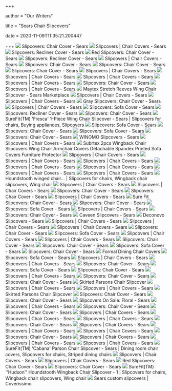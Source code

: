 +++
        
author = "Our Writers"
        
title = "Sears Chair Slipcovers"
        
date = 2020-11-09T11:35:21.200447
        
+++
[ ![](https://c.shld.net/rpx/i/s/i/mp/10554261/prod_13278230821?hei=245&wid=245&op_sharpen=1&qlt=85)](https://c.shld.net/rpx/i/s/i/mp/10554261/prod_13278230821?hei=245&wid=245&op_sharpen=1&qlt=85) Slipcovers: Chair Cover - Sears
[ ![](https://c.shld.net/rpx/i/s/pi/mp/10554261/prod_13271825221?src=https%3A%2F%2Fimages-na.ssl-images-amazon.com%2Fimages%2FI%2F81xB7I0vD1L._AC_SL1500_.jpg&d=85a5e0e89d34564e0269e8f8fa163afe85cc848f&hei=245&wid=245&op_sharpen=1&qlt=85)](https://c.shld.net/rpx/i/s/pi/mp/10554261/prod_13271825221?src=https%3A%2F%2Fimages-na.ssl-images-amazon.com%2Fimages%2FI%2F81xB7I0vD1L._AC_SL1500_.jpg&d=85a5e0e89d34564e0269e8f8fa163afe85cc848f&hei=245&wid=245&op_sharpen=1&qlt=85) Slipcovers | Chair Covers - Sears
[ ![](https://c.shld.net/rpx/i/s/pi/mp/10172636/prod_7345642316?src=https%3A%2F%2Fimages-na.ssl-images-amazon.com%2Fimages%2FI%2F91oXSRosT5L._SL1500_.jpg&d=c5a02b733e7ce8cde8770a24ae9ae675d65f9968&hei=245&wid=245&op_sharpen=1&qlt=85)](https://c.shld.net/rpx/i/s/pi/mp/10172636/prod_7345642316?src=https%3A%2F%2Fimages-na.ssl-images-amazon.com%2Fimages%2FI%2F91oXSRosT5L._SL1500_.jpg&d=c5a02b733e7ce8cde8770a24ae9ae675d65f9968&hei=245&wid=245&op_sharpen=1&qlt=85) Slipcovers: Recliner Cover - Sears
[ ![](https://c.shld.net/rpx/i/s/pi/mp/10554261/prod_13278919121?src=https%3A%2F%2Fimages-na.ssl-images-amazon.com%2Fimages%2FI%2F91KCBMZ2p1L._AC_SL1500_.jpg&d=3c91dd6771472bf76cbe16db2e786ba3dc0b0963&hei=245&wid=245&op_sharpen=1&qlt=85)](https://c.shld.net/rpx/i/s/pi/mp/10554261/prod_13278919121?src=https%3A%2F%2Fimages-na.ssl-images-amazon.com%2Fimages%2FI%2F91KCBMZ2p1L._AC_SL1500_.jpg&d=3c91dd6771472bf76cbe16db2e786ba3dc0b0963&hei=245&wid=245&op_sharpen=1&qlt=85) Red Slipcovers: Chair Cover - Sears
[ ![](https://c.shld.net/rpx/i/s/pi/mp/10172636/prod_7447791416?src=https%3A%2F%2Fimages-na.ssl-images-amazon.com%2Fimages%2FI%2FA1lvJwvXH1L._AC_SL1500_.jpg&d=061fe897b64e81bbc80cf1896fac7ee4fac68341&hei=245&wid=245&op_sharpen=1&qlt=85)](https://c.shld.net/rpx/i/s/pi/mp/10172636/prod_7447791416?src=https%3A%2F%2Fimages-na.ssl-images-amazon.com%2Fimages%2FI%2FA1lvJwvXH1L._AC_SL1500_.jpg&d=061fe897b64e81bbc80cf1896fac7ee4fac68341&hei=245&wid=245&op_sharpen=1&qlt=85) Slipcovers: Recliner Cover - Sears
[ ![](https://c.shld.net/rpx/i/s/pi/mp/10172636/prod_7269701716?src=https%3A%2F%2Fimages-na.ssl-images-amazon.com%2Fimages%2FI%2F91v%252B2XgporL._AC_SL1500_.jpg&d=8ff6f34ed6806213ca87a4ac25b936d057d29b89&hei=245&wid=245&op_sharpen=1&qlt=85)](https://c.shld.net/rpx/i/s/pi/mp/10172636/prod_7269701716?src=https%3A%2F%2Fimages-na.ssl-images-amazon.com%2Fimages%2FI%2F91v%252B2XgporL._AC_SL1500_.jpg&d=8ff6f34ed6806213ca87a4ac25b936d057d29b89&hei=245&wid=245&op_sharpen=1&qlt=85) Slipcovers | Chair Covers - Sears
[ ![](https://c.shld.net/rpx/i/s/pi/mp/10554261/prod_13275024621?src=https%3A%2F%2Fimages-na.ssl-images-amazon.com%2Fimages%2FI%2F81i77JWDLjL._AC_SL1500_.jpg&d=150b40a41cff0f6d4b3912daf947356f6e7e4f9f&hei=245&wid=245&op_sharpen=1&qlt=85)](https://c.shld.net/rpx/i/s/pi/mp/10554261/prod_13275024621?src=https%3A%2F%2Fimages-na.ssl-images-amazon.com%2Fimages%2FI%2F81i77JWDLjL._AC_SL1500_.jpg&d=150b40a41cff0f6d4b3912daf947356f6e7e4f9f&hei=245&wid=245&op_sharpen=1&qlt=85) Slipcovers: Chair Cover - Sears
[ ![](https://c.shld.net/rpx/i/s/i/spin/image/spin_prod_637490801?hei=245&wid=245&op_sharpen=1&qlt=85)](https://c.shld.net/rpx/i/s/i/spin/image/spin_prod_637490801?hei=245&wid=245&op_sharpen=1&qlt=85) Slipcovers: Chair Cover - Sears
[ ![](https://c.shld.net/rpx/i/s/i/spin/image/spin_prod_621570801?hei=245&wid=245&op_sharpen=1&qlt=85)](https://c.shld.net/rpx/i/s/i/spin/image/spin_prod_621570801?hei=245&wid=245&op_sharpen=1&qlt=85) Slipcovers: Chair Cover - Sears
[ ![](https://c.shld.net/rpx/i/s/pi/mp/10554261/prod_13278936721?src=https%3A%2F%2Fimages-na.ssl-images-amazon.com%2Fimages%2FI%2F81rhRAMU5qL._AC_SL1500_.jpg&d=b7bf0480d53acbfe8a7e47e5eb979588534e88de&hei=245&wid=245&op_sharpen=1&qlt=85)](https://c.shld.net/rpx/i/s/pi/mp/10554261/prod_13278936721?src=https%3A%2F%2Fimages-na.ssl-images-amazon.com%2Fimages%2FI%2F81rhRAMU5qL._AC_SL1500_.jpg&d=b7bf0480d53acbfe8a7e47e5eb979588534e88de&hei=245&wid=245&op_sharpen=1&qlt=85) Slipcovers | Chair Covers - Sears
[ ![](https://c.shld.net/rpx/i/s/pi/mp/10172636/prod_7269702816?src=https%3A%2F%2Fimages-na.ssl-images-amazon.com%2Fimages%2FI%2F91BgtWJt9jL._AC_SL1500_.jpg&d=60f3f3fca2b308e425900fb9ef278a31c6767444&hei=245&wid=245&op_sharpen=1&qlt=85)](https://c.shld.net/rpx/i/s/pi/mp/10172636/prod_7269702816?src=https%3A%2F%2Fimages-na.ssl-images-amazon.com%2Fimages%2FI%2F91BgtWJt9jL._AC_SL1500_.jpg&d=60f3f3fca2b308e425900fb9ef278a31c6767444&hei=245&wid=245&op_sharpen=1&qlt=85) Slipcovers | Chair Covers - Sears
[ ![](https://c.shld.net/rpx/i/s/pi/mp/10554261/prod_13271853821?src=https%3A%2F%2Fimages-na.ssl-images-amazon.com%2Fimages%2FI%2F81Z2qxLcP3L._AC_SL1500_.jpg&d=016f8f12dfd6b7b30f5c20d9ac5cc9848293d60d&hei=245&wid=245&op_sharpen=1&qlt=85)](https://c.shld.net/rpx/i/s/pi/mp/10554261/prod_13271853821?src=https%3A%2F%2Fimages-na.ssl-images-amazon.com%2Fimages%2FI%2F81Z2qxLcP3L._AC_SL1500_.jpg&d=016f8f12dfd6b7b30f5c20d9ac5cc9848293d60d&hei=245&wid=245&op_sharpen=1&qlt=85) Slipcovers | Chair Covers - Sears
[ ![](https://c.shld.net/rpx/i/s/pi/mp/10458216/prod_19732041939?src=https%3A%2F%2Fi.ebayimg.com%2Fimages%2Fg%2FuOsAAOSw6qtfQyqr%2Fs-l1600.jpg&d=b3eecd093fe0646398afd0123761d78531637c95&hei=245&wid=245&op_sharpen=1&qlt=85)](https://c.shld.net/rpx/i/s/pi/mp/10458216/prod_19732041939?src=https%3A%2F%2Fi.ebayimg.com%2Fimages%2Fg%2FuOsAAOSw6qtfQyqr%2Fs-l1600.jpg&d=b3eecd093fe0646398afd0123761d78531637c95&hei=245&wid=245&op_sharpen=1&qlt=85) Slipcovers | Chair Covers - Sears
[ ![](https://c.shld.net/rpx/i/s/i/spin/image/spin_prod_531242901?hei=245&wid=245&op_sharpen=1&qlt=85)](https://c.shld.net/rpx/i/s/i/spin/image/spin_prod_531242901?hei=245&wid=245&op_sharpen=1&qlt=85) Slipcovers: Chair Cover - Sears
[ ![](https://c.shld.net/rpx/i/s/pi/mp/28723/prod_6309757823?src=http%3A%2F%2Fimages-2.edealszone.com%2Fer1000%2F5%2Fe%2F5eb00g7lezuwer1000.jpg&d=43398836df6b9809bb4ae113fab98c9d38659a25&hei=245&wid=245&op_sharpen=1&qlt=85)](https://c.shld.net/rpx/i/s/pi/mp/28723/prod_6309757823?src=http%3A%2F%2Fimages-2.edealszone.com%2Fer1000%2F5%2Fe%2F5eb00g7lezuwer1000.jpg&d=43398836df6b9809bb4ae113fab98c9d38659a25&hei=245&wid=245&op_sharpen=1&qlt=85) Slipcovers | Chair Covers - Sears
[ ![](https://c.shld.net/rpx/i/s/i/spin/10164060/prod_20524633912?hei=333&wid=333&op_sharpen=1)](https://c.shld.net/rpx/i/s/i/spin/10164060/prod_20524633912?hei=333&wid=333&op_sharpen=1) Maytex Stretch Reeves Wing Chair Slipcover - Sears Marketplace
[ ![](https://c.shld.net/rpx/i/s/pi/mp/10225236/prod_13852619437?src=https%3A%2F%2Fi.ebayimg.com%2Fimages%2Fg%2FlCwAAOSwEutexRIg%2Fs-l1600.jpg&d=fbee1c3858dcafb466ee827c62c7cb9382b3ec32&hei=245&wid=245&op_sharpen=1&qlt=85)](https://c.shld.net/rpx/i/s/pi/mp/10225236/prod_13852619437?src=https%3A%2F%2Fi.ebayimg.com%2Fimages%2Fg%2FlCwAAOSwEutexRIg%2Fs-l1600.jpg&d=fbee1c3858dcafb466ee827c62c7cb9382b3ec32&hei=245&wid=245&op_sharpen=1&qlt=85) Slipcovers | Chair Covers - Sears
[ ![](https://c.shld.net/rpx/i/s/pi/mp/10276830/prod_25287455340?src=https%3A%2F%2Fi.ebayimg.com%2Fimages%2Fg%2FaIYAAOSwiw1fH1OY%2Fs-l1600.jpg&d=ea5a1e16ac2c4f16538584f82fb73c2676ee5b39&hei=245&wid=245&op_sharpen=1&qlt=85)](https://c.shld.net/rpx/i/s/pi/mp/10276830/prod_25287455340?src=https%3A%2F%2Fi.ebayimg.com%2Fimages%2Fg%2FaIYAAOSwiw1fH1OY%2Fs-l1600.jpg&d=ea5a1e16ac2c4f16538584f82fb73c2676ee5b39&hei=245&wid=245&op_sharpen=1&qlt=85) Slipcovers | Chair Covers - Sears
[ ![](https://c.shld.net/rpx/i/s/pi/mp/10172636/prod_7394140216?src=https%3A%2F%2Fsecure.img1-fg.wfcdn.com%2Fim%2F73850180%2Fresize-h800-w800%255Ecompr-r85%2F1115%2F111528393%2FRuffle%2BSkirt%2BCountry%2BStyle%2BBox%2BCushion%2BArmchair%2BSlipcover.jpg&d=28af74913c149b7ef98924283e98267f00aad554&hei=245&wid=245&op_sharpen=1&qlt=85)](https://c.shld.net/rpx/i/s/pi/mp/10172636/prod_7394140216?src=https%3A%2F%2Fsecure.img1-fg.wfcdn.com%2Fim%2F73850180%2Fresize-h800-w800%255Ecompr-r85%2F1115%2F111528393%2FRuffle%2BSkirt%2BCountry%2BStyle%2BBox%2BCushion%2BArmchair%2BSlipcover.jpg&d=28af74913c149b7ef98924283e98267f00aad554&hei=245&wid=245&op_sharpen=1&qlt=85) Gray Slipcovers: Chair Cover - Sears
[ ![](https://c.shld.net/rpx/i/s/pi/mp/10378183/prod_19731403139?src=https%3A%2F%2Fi.ebayimg.com%2Fimages%2Fg%2Fad8AAOSwfERfQlD5%2Fs-l1600.jpg&d=0037b926f64c2d6551cf3fd8a7a55be3fc6ba8e4&hei=245&wid=245&op_sharpen=1&qlt=85)](https://c.shld.net/rpx/i/s/pi/mp/10378183/prod_19731403139?src=https%3A%2F%2Fi.ebayimg.com%2Fimages%2Fg%2Fad8AAOSwfERfQlD5%2Fs-l1600.jpg&d=0037b926f64c2d6551cf3fd8a7a55be3fc6ba8e4&hei=245&wid=245&op_sharpen=1&qlt=85) Slipcovers | Chair Covers - Sears
[ ![](https://c.shld.net/rpx/i/s/pi/mp/5667/prod_12060235013?src=https%3A%2F%2Fd3d71ba2asa5oz.cloudfront.net%2F22001048%2Fimages%2Fdsun_su-117620sc-479541.jpg&d=5b5b132655274831b224d4cb9a7d4a3b2da675a2&hei=245&wid=245&op_sharpen=1&qlt=85)](https://c.shld.net/rpx/i/s/pi/mp/5667/prod_12060235013?src=https%3A%2F%2Fd3d71ba2asa5oz.cloudfront.net%2F22001048%2Fimages%2Fdsun_su-117620sc-479541.jpg&d=5b5b132655274831b224d4cb9a7d4a3b2da675a2&hei=245&wid=245&op_sharpen=1&qlt=85) Slipcovers: Sofa Cover - Sears
[ ![](https://c.shld.net/rpx/i/s/i/spin/10108442/prod_1459531212?hei=245&wid=245&op_sharpen=1&qlt=85)](https://c.shld.net/rpx/i/s/i/spin/10108442/prod_1459531212?hei=245&wid=245&op_sharpen=1&qlt=85) Slipcovers: Recliner Cover - Sears
[ ![](https://c.shld.net/rpx/i/s/pi/mp/10172636/prod_7223785516?src=https%3A%2F%2Fimages-na.ssl-images-amazon.com%2Fimages%2FI%2F81mBWqwsa7L._AC_SL1500_.jpg&d=1d202af3517e84f7577446574b1e8d5f7c4698c1&hei=245&wid=245&op_sharpen=1&qlt=85)](https://c.shld.net/rpx/i/s/pi/mp/10172636/prod_7223785516?src=https%3A%2F%2Fimages-na.ssl-images-amazon.com%2Fimages%2FI%2F81mBWqwsa7L._AC_SL1500_.jpg&d=1d202af3517e84f7577446574b1e8d5f7c4698c1&hei=245&wid=245&op_sharpen=1&qlt=85) Slipcovers: Chair Cover - Sears
[ ![](https://i.pinimg.com/originals/38/63/da/3863da446436c5810d58436a551db461.jpg)](https://i.pinimg.com/originals/38/63/da/3863da446436c5810d58436a551db461.jpg) SureFit(TM) 'Fresca' 1-Piece Wing Chair Slipcover - Sears | Slipcovers for  chairs, Buying appliances, Slipcovers
[ ![](https://c.shld.net/rpx/i/s/pi/mp/5667/prod_12060232213?src=https%3A%2F%2Fd3d71ba2asa5oz.cloudfront.net%2F22001048%2Fimages%2Fdsun_su-114993sc-854825.jpg&d=ed229158a35a11ae8ae6725b1858c7926b462486&hei=245&wid=245&op_sharpen=1&qlt=85)](https://c.shld.net/rpx/i/s/pi/mp/5667/prod_12060232213?src=https%3A%2F%2Fd3d71ba2asa5oz.cloudfront.net%2F22001048%2Fimages%2Fdsun_su-114993sc-854825.jpg&d=ed229158a35a11ae8ae6725b1858c7926b462486&hei=245&wid=245&op_sharpen=1&qlt=85) Slipcovers: Sofa Cover - Sears
[ ![](https://c.shld.net/rpx/i/s/pi/mp/10172636/prod_7345659016?src=https%3A%2F%2Fimages-na.ssl-images-amazon.com%2Fimages%2FI%2F81nNh6ukB2L._SL1500_.jpg&d=682c705726c835d4e10f58b8faed82d91f4fe751&hei=100&wid=100&op_sharpen=1)](https://c.shld.net/rpx/i/s/pi/mp/10172636/prod_7345659016?src=https%3A%2F%2Fimages-na.ssl-images-amazon.com%2Fimages%2FI%2F81nNh6ukB2L._SL1500_.jpg&d=682c705726c835d4e10f58b8faed82d91f4fe751&hei=100&wid=100&op_sharpen=1) Slipcovers: Chair Cover - Sears
[ ![](https://c.shld.net/rpx/i/s/pi/mp/5667/prod_12060234113?src=https%3A%2F%2Fd3d71ba2asa5oz.cloudfront.net%2F22001048%2Fimages%2Fdsun_su-117620sc-391043.jpg&d=d9438391522607c1a195cc5ba49971609e62fc91&hei=245&wid=245&op_sharpen=1&qlt=85)](https://c.shld.net/rpx/i/s/pi/mp/5667/prod_12060234113?src=https%3A%2F%2Fd3d71ba2asa5oz.cloudfront.net%2F22001048%2Fimages%2Fdsun_su-117620sc-391043.jpg&d=d9438391522607c1a195cc5ba49971609e62fc91&hei=245&wid=245&op_sharpen=1&qlt=85) Slipcovers: Sofa Cover - Sears
[ ![](https://c.shld.net/rpx/i/s/i/spin/image/spin_prod_637492401?hei=245&wid=245&op_sharpen=1&qlt=85)](https://c.shld.net/rpx/i/s/i/spin/image/spin_prod_637492401?hei=245&wid=245&op_sharpen=1&qlt=85) Slipcovers: Chair Cover - Sears
[ ![](https://c.shld.net/rpx/i/s/pi/mp/10180568/prod_19927096038?src=https%3A%2F%2Fi.ebayimg.com%2Fimages%2Fg%2FVgcAAOSw6Ehe-v-G%2Fs-l1600.jpg&d=1618c9a4e91668ae592e456c75201d5552ecfef5&hei=245&wid=245&op_sharpen=1&qlt=85)](https://c.shld.net/rpx/i/s/pi/mp/10180568/prod_19927096038?src=https%3A%2F%2Fi.ebayimg.com%2Fimages%2Fg%2FVgcAAOSw6Ehe-v-G%2Fs-l1600.jpg&d=1618c9a4e91668ae592e456c75201d5552ecfef5&hei=245&wid=245&op_sharpen=1&qlt=85) WINOMO Slipcovers - Sears
[ ![](https://c.shld.net/rpx/i/s/pi/mp/10534792/prod_19659260038?src=https%3A%2F%2Fi.ebayimg.com%2Fimages%2Fg%2Fzf8AAOSwKCdfKWuB%2Fs-l1600.jpg&d=f39e00487f96fa24c0104d58263b8e78a354d6db&hei=245&wid=245&op_sharpen=1&qlt=85)](https://c.shld.net/rpx/i/s/pi/mp/10534792/prod_19659260038?src=https%3A%2F%2Fi.ebayimg.com%2Fimages%2Fg%2Fzf8AAOSwKCdfKWuB%2Fs-l1600.jpg&d=f39e00487f96fa24c0104d58263b8e78a354d6db&hei=245&wid=245&op_sharpen=1&qlt=85) Slipcovers | Chair Covers - Sears
[ ![](https://c.shld.net/rpx/i/s/pi/mp/10172636/prod_7203648916?src=https%3A%2F%2Fimages-na.ssl-images-amazon.com%2Fimages%2FI%2F81pI72o70aL._SL1500_.jpg&d=61d14fa2fd15a50efe5352d69e9a2b7bdc63df44&hei=333&wid=333&op_sharpen=1)](https://c.shld.net/rpx/i/s/pi/mp/10172636/prod_7203648916?src=https%3A%2F%2Fimages-na.ssl-images-amazon.com%2Fimages%2FI%2F81pI72o70aL._SL1500_.jpg&d=61d14fa2fd15a50efe5352d69e9a2b7bdc63df44&hei=333&wid=333&op_sharpen=1) Subrtex 2pcs Wingback Chair Slipcovers Wing Chair Armchair Covers  Detachable Spandex Printed Sofa Covers Furniture Protector
[ ![](https://c.shld.net/rpx/i/s/pi/mp/6196/prod_6635876002?src=http%3A%2F%2F34.217.40.247%2Fimage%2FI%2F61jrcLgEjrL._SL1050_.jpg&d=8332cee9282f24de0f23f656fafb901c69b2836c&hei=245&wid=245&op_sharpen=1&qlt=85)](https://c.shld.net/rpx/i/s/pi/mp/6196/prod_6635876002?src=http%3A%2F%2F34.217.40.247%2Fimage%2FI%2F61jrcLgEjrL._SL1050_.jpg&d=8332cee9282f24de0f23f656fafb901c69b2836c&hei=245&wid=245&op_sharpen=1&qlt=85) Slipcovers | Chair Covers - Sears
[ ![](https://c.shld.net/rpx/i/s/pi/mp/5667/prod_12060231813?src=https%3A%2F%2Fd3d71ba2asa5oz.cloudfront.net%2F22001048%2Fimages%2Fdsun_su-108500sc-391094_1.jpg&d=d39b75ba0cbe116d14cb4e44b5ac1d0d7406e945&hei=245&wid=245&op_sharpen=1&qlt=85)](https://c.shld.net/rpx/i/s/pi/mp/5667/prod_12060231813?src=https%3A%2F%2Fd3d71ba2asa5oz.cloudfront.net%2F22001048%2Fimages%2Fdsun_su-108500sc-391094_1.jpg&d=d39b75ba0cbe116d14cb4e44b5ac1d0d7406e945&hei=245&wid=245&op_sharpen=1&qlt=85) Slipcovers | Chair Covers - Sears
[ ![](https://c.shld.net/rpx/i/s/pi/mp/29267/prod_9419115405?src=http%3A%2F%2Fm2.uxcell.com%2Fphoto_new%2F20160310%2Fg%2Fux_a16031000ux0836_ux_g03.jpg&d=91e4f284f6406153bffa92ccbcdb2aa136435306&hei=245&wid=245&op_sharpen=1&qlt=85)](https://c.shld.net/rpx/i/s/pi/mp/29267/prod_9419115405?src=http%3A%2F%2Fm2.uxcell.com%2Fphoto_new%2F20160310%2Fg%2Fux_a16031000ux0836_ux_g03.jpg&d=91e4f284f6406153bffa92ccbcdb2aa136435306&hei=245&wid=245&op_sharpen=1&qlt=85) Slipcovers | Chair Covers - Sears
[ ![](https://c.shld.net/rpx/i/s/pi/mp/10195342/prod_19978030039?src=https%3A%2F%2Fi.ebayimg.com%2Fimages%2Fg%2Ft4QAAOSw2NVfgzi6%2Fs-l1600.jpg&d=a32e7409984eb650795fc95919b1021c6247071b&hei=245&wid=245&op_sharpen=1&qlt=85)](https://c.shld.net/rpx/i/s/pi/mp/10195342/prod_19978030039?src=https%3A%2F%2Fi.ebayimg.com%2Fimages%2Fg%2Ft4QAAOSw2NVfgzi6%2Fs-l1600.jpg&d=a32e7409984eb650795fc95919b1021c6247071b&hei=245&wid=245&op_sharpen=1&qlt=85) Slipcovers | Chair Covers - Sears
[ ![](https://c.shld.net/rpx/i/s/pi/mp/29267/prod_9416203505?src=http%3A%2F%2Fm2.uxcell.com%2Fphoto_new%2F20180508%2Fg%2Fux_a18050800ux0182_ux_g03.jpg&d=cc7a409dc242d0b60878c3ddebc26e98afd967bf&hei=245&wid=245&op_sharpen=1&qlt=85)](https://c.shld.net/rpx/i/s/pi/mp/29267/prod_9416203505?src=http%3A%2F%2Fm2.uxcell.com%2Fphoto_new%2F20180508%2Fg%2Fux_a18050800ux0182_ux_g03.jpg&d=cc7a409dc242d0b60878c3ddebc26e98afd967bf&hei=245&wid=245&op_sharpen=1&qlt=85) Slipcovers | Chair Covers - Sears
[ ![](https://c.shld.net/rpx/i/s/pi/mp/10479474/prod_11946567735?src=https%3A%2F%2Fi.ebayimg.com%2Fimages%2Fg%2F%7Ei0AAOSw4lte3ojN%2Fs-l1600.jpg&d=baf73b6053d9aa3a9108c2eaecef0f671a4f40cc&hei=245&wid=245&op_sharpen=1&qlt=85)](https://c.shld.net/rpx/i/s/pi/mp/10479474/prod_11946567735?src=https%3A%2F%2Fi.ebayimg.com%2Fimages%2Fg%2F%7Ei0AAOSw4lte3ojN%2Fs-l1600.jpg&d=baf73b6053d9aa3a9108c2eaecef0f671a4f40cc&hei=245&wid=245&op_sharpen=1&qlt=85) Slipcovers | Chair Covers - Sears
[ ![](https://c.shld.net/rpx/i/s/pi/mp/10354321/prod_14472036137?src=https%3A%2F%2Fi.ebayimg.com%2Fimages%2Fg%2Fxu8AAOSwoctejpt1%2Fs-l1600.jpg&d=7b33f81bb1444b990f35c9834271590b98613934&hei=245&wid=245&op_sharpen=1&qlt=85)](https://c.shld.net/rpx/i/s/pi/mp/10354321/prod_14472036137?src=https%3A%2F%2Fi.ebayimg.com%2Fimages%2Fg%2Fxu8AAOSwoctejpt1%2Fs-l1600.jpg&d=7b33f81bb1444b990f35c9834271590b98613934&hei=245&wid=245&op_sharpen=1&qlt=85) Slipcovers | Chair Covers - Sears
[ ![](https://i.pinimg.com/originals/6b/92/8f/6b928f50913aa93022d970e6d45bb196.jpg)](https://i.pinimg.com/originals/6b/92/8f/6b928f50913aa93022d970e6d45bb196.jpg) Houndstooth winged chair... | Slipcovers for chairs, Wingback chair  slipcovers, Wing chair
[ ![](https://c.shld.net/rpx/i/s/pi/mp/5667/prod_12060229813?src=https%3A%2F%2Fd3d71ba2asa5oz.cloudfront.net%2F22001048%2Fimages%2Fdsun_su-117600sc-391081.jpg&d=f336f3ea4e239fe25e9caaa65a4cde9abe035a11&hei=245&wid=245&op_sharpen=1&qlt=85)](https://c.shld.net/rpx/i/s/pi/mp/5667/prod_12060229813?src=https%3A%2F%2Fd3d71ba2asa5oz.cloudfront.net%2F22001048%2Fimages%2Fdsun_su-117600sc-391081.jpg&d=f336f3ea4e239fe25e9caaa65a4cde9abe035a11&hei=245&wid=245&op_sharpen=1&qlt=85) Slipcovers | Chair Covers - Sears
[ ![](https://c.shld.net/rpx/i/s/pi/mp/6196/prod_8439422502?src=http%3A%2F%2F34.217.40.247%2Fimage%2FI%2F61Fn-6I2uNL._AC_SL1162_.jpg&d=2a720456d7494cdf7063d7c179df8e9175227a78&hei=245&wid=245&op_sharpen=1&qlt=85)](https://c.shld.net/rpx/i/s/pi/mp/6196/prod_8439422502?src=http%3A%2F%2F34.217.40.247%2Fimage%2FI%2F61Fn-6I2uNL._AC_SL1162_.jpg&d=2a720456d7494cdf7063d7c179df8e9175227a78&hei=245&wid=245&op_sharpen=1&qlt=85) Slipcovers | Chair Covers - Sears
[ ![](https://c.shld.net/rpx/i/s/pi/mp/10172636/prod_7183069216?src=https%3A%2F%2Fimages-na.ssl-images-amazon.com%2Fimages%2FI%2F81BnhjMDzPL._SL1500_.jpg&d=719eb7ce2590368d1672f360c7c22455a56ff89a&hei=245&wid=245&op_sharpen=1&qlt=85)](https://c.shld.net/rpx/i/s/pi/mp/10172636/prod_7183069216?src=https%3A%2F%2Fimages-na.ssl-images-amazon.com%2Fimages%2FI%2F81BnhjMDzPL._SL1500_.jpg&d=719eb7ce2590368d1672f360c7c22455a56ff89a&hei=245&wid=245&op_sharpen=1&qlt=85) Slipcovers: Chair Cover - Sears
[ ![](https://c.shld.net/rpx/i/s/pi/mp/10172636/prod_7223253416?src=https%3A%2F%2Fimages-na.ssl-images-amazon.com%2Fimages%2FI%2F81ZRcf8fGVL._AC_SL1500_.jpg&d=294345cb6c3e91f51f7210271f31650fb65184f3&hei=245&wid=245&op_sharpen=1&qlt=85)](https://c.shld.net/rpx/i/s/pi/mp/10172636/prod_7223253416?src=https%3A%2F%2Fimages-na.ssl-images-amazon.com%2Fimages%2FI%2F81ZRcf8fGVL._AC_SL1500_.jpg&d=294345cb6c3e91f51f7210271f31650fb65184f3&hei=245&wid=245&op_sharpen=1&qlt=85) Slipcovers: Chair Cover - Sears
[ ![](https://c.shld.net/rpx/i/s/pi/mp/3793/prod_11859110525?src=http%3A%2F%2Fimages.amiventures.net%2FB075QMTP35_L1.jpg&d=6a03ef88316ffb376a858811413ca4d9d5f413f0&hei=245&wid=245&op_sharpen=1&qlt=85)](https://c.shld.net/rpx/i/s/pi/mp/3793/prod_11859110525?src=http%3A%2F%2Fimages.amiventures.net%2FB075QMTP35_L1.jpg&d=6a03ef88316ffb376a858811413ca4d9d5f413f0&hei=245&wid=245&op_sharpen=1&qlt=85) Slipcovers | Chair Covers - Sears
[ ![](https://c.shld.net/rpx/i/s/i/spin/image/spin_prod_1022407612?hei=245&wid=245&op_sharpen=1&qlt=85)](https://c.shld.net/rpx/i/s/i/spin/image/spin_prod_1022407612?hei=245&wid=245&op_sharpen=1&qlt=85) Sure Fit Slipcovers: Chair Cover - Sears
[ ![](https://c.shld.net/rpx/i/s/pi/mp/10172636/prod_7345675616?src=https%3A%2F%2Fimages-na.ssl-images-amazon.com%2Fimages%2FI%2F912bV9PWZ2L._SL1500_.jpg&d=1042bfb4b030bb1115bf9d27431e6b638e7cb8b6&hei=245&wid=245&op_sharpen=1&qlt=85)](https://c.shld.net/rpx/i/s/pi/mp/10172636/prod_7345675616?src=https%3A%2F%2Fimages-na.ssl-images-amazon.com%2Fimages%2FI%2F912bV9PWZ2L._SL1500_.jpg&d=1042bfb4b030bb1115bf9d27431e6b638e7cb8b6&hei=245&wid=245&op_sharpen=1&qlt=85) Slipcovers: Chair Cover - Sears
[ ![](https://c.shld.net/rpx/i/s/pi/mp/10172636/prod_7184084516?src=https%3A%2F%2Fimages-na.ssl-images-amazon.com%2Fimages%2FI%2F71qBjY3SSEL._SL1500_.jpg&d=a6ecef1335485a3bd05bdacab9f5e0a93c4f16f7&hei=245&wid=245&op_sharpen=1&qlt=85)](https://c.shld.net/rpx/i/s/pi/mp/10172636/prod_7184084516?src=https%3A%2F%2Fimages-na.ssl-images-amazon.com%2Fimages%2FI%2F71qBjY3SSEL._SL1500_.jpg&d=a6ecef1335485a3bd05bdacab9f5e0a93c4f16f7&hei=245&wid=245&op_sharpen=1&qlt=85) Slipcovers: Sofa Cover - Sears
[ ![](https://c.shld.net/rpx/i/s/pi/mp/10554261/prod_13280961921?src=https%3A%2F%2Fimages-na.ssl-images-amazon.com%2Fimages%2FI%2F91ADwl5Z9LL._AC_SL1500_.jpg&d=a9233ef3a2ad82ab724694f55b547620f4a863ee&hei=245&wid=245&op_sharpen=1&qlt=85)](https://c.shld.net/rpx/i/s/pi/mp/10554261/prod_13280961921?src=https%3A%2F%2Fimages-na.ssl-images-amazon.com%2Fimages%2FI%2F91ADwl5Z9LL._AC_SL1500_.jpg&d=a9233ef3a2ad82ab724694f55b547620f4a863ee&hei=245&wid=245&op_sharpen=1&qlt=85) Slipcovers | Chair Covers - Sears
[ ![](https://c.shld.net/rpx/i/s/pi/mp/29267/prod_9416212605?src=http%3A%2F%2Fm2.uxcell.com%2Fphoto_new%2F20180418%2Fg%2Fux_a18041800ux0598_ux_g03.jpg&d=51af2da607b315d22ea9f78ae140e1e1c60ec967&hei=245&wid=245&op_sharpen=1&qlt=85)](https://c.shld.net/rpx/i/s/pi/mp/29267/prod_9416212605?src=http%3A%2F%2Fm2.uxcell.com%2Fphoto_new%2F20180418%2Fg%2Fux_a18041800ux0598_ux_g03.jpg&d=51af2da607b315d22ea9f78ae140e1e1c60ec967&hei=245&wid=245&op_sharpen=1&qlt=85) Slipcovers: Chair Cover - Sears
[ ![](https://c.shld.net/rpx/i/s/pi/mp/6196/prod_8439434102?src=http%3A%2F%2F34.217.40.247%2Fimage%2FI%2F718L-g2YvLL._AC_SL1200_.jpg&d=3749bdf067bc934d1d355244e1914669fb48ca43&hei=245&wid=245&op_sharpen=1&qlt=85)](https://c.shld.net/rpx/i/s/pi/mp/6196/prod_8439434102?src=http%3A%2F%2F34.217.40.247%2Fimage%2FI%2F718L-g2YvLL._AC_SL1200_.jpg&d=3749bdf067bc934d1d355244e1914669fb48ca43&hei=245&wid=245&op_sharpen=1&qlt=85) Caveen Slipcovers - Sears
[ ![](https://c.shld.net/rpx/i/s/pi/mp/10277493/prod_21869537440?src=https%3A%2F%2Fi.ebayimg.com%2Fimages%2Fg%2FQ5wAAOSwP9Vdpwrt%2Fs-l1600.jpg&d=7de7b61a6312fe03179e6c20d83d02325d954ebf&hei=245&wid=245&op_sharpen=1&qlt=85)](https://c.shld.net/rpx/i/s/pi/mp/10277493/prod_21869537440?src=https%3A%2F%2Fi.ebayimg.com%2Fimages%2Fg%2FQ5wAAOSwP9Vdpwrt%2Fs-l1600.jpg&d=7de7b61a6312fe03179e6c20d83d02325d954ebf&hei=245&wid=245&op_sharpen=1&qlt=85) Deconovo Slipcovers - Sears
[ ![](https://c.shld.net/rpx/i/s/pi/mp/10178878/prod_25481222240?src=https%3A%2F%2Fi.ebayimg.com%2Fimages%2Fg%2FQk0AAOSweRBfYHvV%2Fs-l1600.jpg&d=7c5b75563988a468a212d697395f484c432eff70&hei=245&wid=245&op_sharpen=1&qlt=85)](https://c.shld.net/rpx/i/s/pi/mp/10178878/prod_25481222240?src=https%3A%2F%2Fi.ebayimg.com%2Fimages%2Fg%2FQk0AAOSweRBfYHvV%2Fs-l1600.jpg&d=7c5b75563988a468a212d697395f484c432eff70&hei=245&wid=245&op_sharpen=1&qlt=85) Slipcovers | Chair Covers - Sears
[ ![](https://c.shld.net/rpx/i/s/pi/mp/10191671/prod_19479249738?src=https%3A%2F%2Fi.ebayimg.com%2Fimages%2Fg%2FetEAAOSw86lfEE2i%2Fs-l1600.jpg&d=1fb7325b52d5c8966d22dbde4bf5f0fb81105816&hei=245&wid=245&op_sharpen=1&qlt=85)](https://c.shld.net/rpx/i/s/pi/mp/10191671/prod_19479249738?src=https%3A%2F%2Fi.ebayimg.com%2Fimages%2Fg%2FetEAAOSw86lfEE2i%2Fs-l1600.jpg&d=1fb7325b52d5c8966d22dbde4bf5f0fb81105816&hei=245&wid=245&op_sharpen=1&qlt=85) Slipcovers | Chair Covers - Sears
[ ![](https://c.shld.net/rpx/i/s/pi/mp/10172636/prod_7018806216?src=https%3A%2F%2Fimages-na.ssl-images-amazon.com%2Fimages%2FI%2F718xl3-ZelL._SL1500_.jpg&d=862e9442bd722e6b27a691d8c8d008ce36ca73b7&hei=245&wid=245&op_sharpen=1&qlt=85)](https://c.shld.net/rpx/i/s/pi/mp/10172636/prod_7018806216?src=https%3A%2F%2Fimages-na.ssl-images-amazon.com%2Fimages%2FI%2F718xl3-ZelL._SL1500_.jpg&d=862e9442bd722e6b27a691d8c8d008ce36ca73b7&hei=245&wid=245&op_sharpen=1&qlt=85) Slipcovers | Chair Covers - Sears
[ ![](https://c.shld.net/rpx/i/s/i/mp/10172636/prod_7227607416?hei=245&wid=245&op_sharpen=1&qlt=85)](https://c.shld.net/rpx/i/s/i/mp/10172636/prod_7227607416?hei=245&wid=245&op_sharpen=1&qlt=85) Slipcovers: Chair Cover - Sears
[ ![](https://c.shld.net/rpx/i/s/pi/mp/5667/prod_11843458213?src=https%3A%2F%2Fd3d71ba2asa5oz.cloudfront.net%2F22001048%2Fimages%2Fdsun_su-108520sc-466082-1.jpg&d=96a1c67d93bcf6cc8bd0f5212b461160496fc783&hei=245&wid=245&op_sharpen=1&qlt=85)](https://c.shld.net/rpx/i/s/pi/mp/5667/prod_11843458213?src=https%3A%2F%2Fd3d71ba2asa5oz.cloudfront.net%2F22001048%2Fimages%2Fdsun_su-108520sc-466082-1.jpg&d=96a1c67d93bcf6cc8bd0f5212b461160496fc783&hei=245&wid=245&op_sharpen=1&qlt=85) Slipcovers: Sofa Cover - Sears
[ ![](https://c.shld.net/rpx/i/s/pi/mp/10172636/prod_7196023916?src=https%3A%2F%2Fimages-na.ssl-images-amazon.com%2Fimages%2FI%2F91bANmiYesL._SL1500_.jpg&d=4b8430af0623a7d921eb99c4319665520634901b&hei=245&wid=245&op_sharpen=1&qlt=85)](https://c.shld.net/rpx/i/s/pi/mp/10172636/prod_7196023916?src=https%3A%2F%2Fimages-na.ssl-images-amazon.com%2Fimages%2FI%2F91bANmiYesL._SL1500_.jpg&d=4b8430af0623a7d921eb99c4319665520634901b&hei=245&wid=245&op_sharpen=1&qlt=85) Slipcovers | Chair Covers - Sears
[ ![](https://c.shld.net/rpx/i/s/pi/mp/20285/prod_13760642708?src=https%3A%2F%2Fdocs.google.com%2Fuc%3Fexport%3Dopen%26id%3D0B5PvtqojsPqTOVhKTzB2RGdpenM&d=e4dab41f2285f2d0924b4bbdb1ad7fe0bea76c06&hei=245&wid=245&op_sharpen=1&qlt=85)](https://c.shld.net/rpx/i/s/pi/mp/20285/prod_13760642708?src=https%3A%2F%2Fdocs.google.com%2Fuc%3Fexport%3Dopen%26id%3D0B5PvtqojsPqTOVhKTzB2RGdpenM&d=e4dab41f2285f2d0924b4bbdb1ad7fe0bea76c06&hei=245&wid=245&op_sharpen=1&qlt=85) Slipcovers | Chair Covers - Sears
[ ![](https://c.shld.net/rpx/i/s/pi/mp/10172636/prod_7222721416?src=https%3A%2F%2Fimages-na.ssl-images-amazon.com%2Fimages%2FI%2F81b5rRGU%252B6L._AC_SL1500_.jpg&d=5e06482fd80370b3b9a75623129d0390afdb352e&hei=245&wid=245&op_sharpen=1&qlt=85)](https://c.shld.net/rpx/i/s/pi/mp/10172636/prod_7222721416?src=https%3A%2F%2Fimages-na.ssl-images-amazon.com%2Fimages%2FI%2F81b5rRGU%252B6L._AC_SL1500_.jpg&d=5e06482fd80370b3b9a75623129d0390afdb352e&hei=245&wid=245&op_sharpen=1&qlt=85) Slipcovers: Chair Cover - Sears
[ ![](https://c.shld.net/rpx/i/s/pi/mp/29267/prod_9682290505?src=http%3A%2F%2Fm2.uxcell.com%2Fphoto_new%2F20191219%2Fg%2Fux_a19121900ux0040_ux_g03.jpg&d=ad7faf5bcc30b6ac99089b22828dce17d5d1f1b7&hei=245&wid=245&op_sharpen=1&qlt=85)](https://c.shld.net/rpx/i/s/pi/mp/29267/prod_9682290505?src=http%3A%2F%2Fm2.uxcell.com%2Fphoto_new%2F20191219%2Fg%2Fux_a19121900ux0040_ux_g03.jpg&d=ad7faf5bcc30b6ac99089b22828dce17d5d1f1b7&hei=245&wid=245&op_sharpen=1&qlt=85) Slipcovers: Chair Cover - Sears
[ ![](https://c.shld.net/rpx/i/s/pi/mp/5667/prod_12060229313?src=https%3A%2F%2Fd3d71ba2asa5oz.cloudfront.net%2F22001048%2Fimages%2Fdsun_su-114993sc-479541_1.jpg&d=e5f8f805382dee9797f4dbcd0bcb7989838d9834&hei=245&wid=245&op_sharpen=1&qlt=85)](https://c.shld.net/rpx/i/s/pi/mp/5667/prod_12060229313?src=https%3A%2F%2Fd3d71ba2asa5oz.cloudfront.net%2F22001048%2Fimages%2Fdsun_su-114993sc-479541_1.jpg&d=e5f8f805382dee9797f4dbcd0bcb7989838d9834&hei=245&wid=245&op_sharpen=1&qlt=85) Slipcovers: Sofa Cover - Sears
[ ![](https://c.shld.net/rpx/i/s/pi/mp/10172636/prod_7227591116?src=https%3A%2F%2Fimages-na.ssl-images-amazon.com%2Fimages%2FI%2F81C5ezlXyEL._AC_SL1500_.jpg&d=5926d76f86552dac4735353499fb0dc62c7829bb&hei=245&wid=245&op_sharpen=1&qlt=85)](https://c.shld.net/rpx/i/s/pi/mp/10172636/prod_7227591116?src=https%3A%2F%2Fimages-na.ssl-images-amazon.com%2Fimages%2FI%2F81C5ezlXyEL._AC_SL1500_.jpg&d=5926d76f86552dac4735353499fb0dc62c7829bb&hei=245&wid=245&op_sharpen=1&qlt=85) Slipcovers: Chair Cover - Sears
[ ![](https://c.shld.net/rpx/i/s/i/mp/10554261/prod_13278924921?hei=245&wid=245&op_sharpen=1&qlt=85)](https://c.shld.net/rpx/i/s/i/mp/10554261/prod_13278924921?hei=245&wid=245&op_sharpen=1&qlt=85) Formal Dining Chair Covers
[ ![](https://c.shld.net/rpx/i/s/pi/mp/5667/prod_11843458513?src=https%3A%2F%2Fd3d71ba2asa5oz.cloudfront.net%2F22001048%2Fimages%2Fdsun_su-108520sc-410046-1.jpg&d=7df23b234da8f9e0d3f5e620c6457cd1effbd3a0&hei=245&wid=245&op_sharpen=1&qlt=85)](https://c.shld.net/rpx/i/s/pi/mp/5667/prod_11843458513?src=https%3A%2F%2Fd3d71ba2asa5oz.cloudfront.net%2F22001048%2Fimages%2Fdsun_su-108520sc-410046-1.jpg&d=7df23b234da8f9e0d3f5e620c6457cd1effbd3a0&hei=245&wid=245&op_sharpen=1&qlt=85) Slipcovers: Sofa Cover - Sears
[ ![](https://c.shld.net/rpx/i/s/pi/mp/10282344/prod_24814479940?src=https%3A%2F%2Fi.ebayimg.com%2Fimages%2Fg%2FnF4AAOSw%7Erxe2lEj%2Fs-l1600.jpg&d=41d0755ac8398e411d8530c24cd6211dc7c2159f&hei=245&wid=245&op_sharpen=1&qlt=85)](https://c.shld.net/rpx/i/s/pi/mp/10282344/prod_24814479940?src=https%3A%2F%2Fi.ebayimg.com%2Fimages%2Fg%2FnF4AAOSw%7Erxe2lEj%2Fs-l1600.jpg&d=41d0755ac8398e411d8530c24cd6211dc7c2159f&hei=245&wid=245&op_sharpen=1&qlt=85) Slipcovers | Chair Covers - Sears
[ ![](https://c.shld.net/rpx/i/s/pi/mp/29267/prod_9448547405?src=http%3A%2F%2Fm2.uxcell.com%2Fphoto_new%2F20180420%2Fg%2Fux_a18042000ux0508_ux_g03.jpg&d=089046a6783b154a06c7d6cb10e9d64e8d9dbef7&hei=245&wid=245&op_sharpen=1&qlt=85)](https://c.shld.net/rpx/i/s/pi/mp/29267/prod_9448547405?src=http%3A%2F%2Fm2.uxcell.com%2Fphoto_new%2F20180420%2Fg%2Fux_a18042000ux0508_ux_g03.jpg&d=089046a6783b154a06c7d6cb10e9d64e8d9dbef7&hei=245&wid=245&op_sharpen=1&qlt=85) Slipcovers | Chair Covers - Sears
[ ![](https://c.shld.net/rpx/i/s/pi/mp/10172636/prod_7227591916?src=https%3A%2F%2Fimages-na.ssl-images-amazon.com%2Fimages%2FI%2F813eVcu5ZbL._AC_SL1500_.jpg&d=08804c13f639cf70b44faf78bd121baeccf265b5&hei=245&wid=245&op_sharpen=1&qlt=85)](https://c.shld.net/rpx/i/s/pi/mp/10172636/prod_7227591916?src=https%3A%2F%2Fimages-na.ssl-images-amazon.com%2Fimages%2FI%2F813eVcu5ZbL._AC_SL1500_.jpg&d=08804c13f639cf70b44faf78bd121baeccf265b5&hei=245&wid=245&op_sharpen=1&qlt=85) Slipcovers: Chair Cover - Sears
[ ![](https://c.shld.net/rpx/i/s/pi/mp/5667/prod_12060231113?src=https%3A%2F%2Fd3d71ba2asa5oz.cloudfront.net%2F22001048%2Fimages%2Fdsun_su-114993sc-466082.jpg&d=09c39c428920c1ec28e5e0a8ace062d9bd32e297&hei=245&wid=245&op_sharpen=1&qlt=85)](https://c.shld.net/rpx/i/s/pi/mp/5667/prod_12060231113?src=https%3A%2F%2Fd3d71ba2asa5oz.cloudfront.net%2F22001048%2Fimages%2Fdsun_su-114993sc-466082.jpg&d=09c39c428920c1ec28e5e0a8ace062d9bd32e297&hei=245&wid=245&op_sharpen=1&qlt=85) Slipcovers: Sofa Cover - Sears
[ ![](https://c.shld.net/rpx/i/s/pi/mp/10172636/prod_7447662216?src=https%3A%2F%2Fimages-na.ssl-images-amazon.com%2Fimages%2FI%2F91xyNZZfMnL._AC_SL1500_.jpg&d=f7b1efee3b594c8114d64ac4b70960969c2bb0f7&hei=245&wid=245&op_sharpen=1&qlt=85)](https://c.shld.net/rpx/i/s/pi/mp/10172636/prod_7447662216?src=https%3A%2F%2Fimages-na.ssl-images-amazon.com%2Fimages%2FI%2F91xyNZZfMnL._AC_SL1500_.jpg&d=f7b1efee3b594c8114d64ac4b70960969c2bb0f7&hei=245&wid=245&op_sharpen=1&qlt=85) Slipcovers: Chair Cover - Sears
[ ![](https://c.shld.net/rpx/i/s/pi/mp/9150/prod_8247896302?src=http%3A%2F%2Fimages.amiventures.net%2FB008V5740K.jpg&d=077feee7695413c59fd1ccbc5ae3fbdead46272a&hei=245&wid=245&op_sharpen=1&qlt=85)](https://c.shld.net/rpx/i/s/pi/mp/9150/prod_8247896302?src=http%3A%2F%2Fimages.amiventures.net%2FB008V5740K.jpg&d=077feee7695413c59fd1ccbc5ae3fbdead46272a&hei=245&wid=245&op_sharpen=1&qlt=85) Slipcovers | Chair Covers - Sears
[ ![](https://c.shld.net/rpx/i/s/pi/mp/29267/prod_9682275005?src=http%3A%2F%2Fm2.uxcell.com%2Fphoto_new%2F20191225%2Fg%2Fux_a19122500ux0070_ux_g03.jpg&d=ee65f72916f245d70a7ef7bec9b2b61fec34a4f0&hei=245&wid=245&op_sharpen=1&qlt=85)](https://c.shld.net/rpx/i/s/pi/mp/29267/prod_9682275005?src=http%3A%2F%2Fm2.uxcell.com%2Fphoto_new%2F20191225%2Fg%2Fux_a19122500ux0070_ux_g03.jpg&d=ee65f72916f245d70a7ef7bec9b2b61fec34a4f0&hei=245&wid=245&op_sharpen=1&qlt=85) Slipcovers: Chair Cover - Sears
[ ![](https://c.shld.net/rpx/i/s/pi/mp/14219/prod_6793578502?src=https%3A%2F%2Fwebstoregroup.s3.amazonaws.com%2Fproductimages%2FLANNS-LIN-CC-P-FOLD-IVO-1.jpg&d=b03a65f5c6215d11b160e4862fea2d86dd934860&hei=245&wid=245&op_sharpen=1&qlt=85)](https://c.shld.net/rpx/i/s/pi/mp/14219/prod_6793578502?src=https%3A%2F%2Fwebstoregroup.s3.amazonaws.com%2Fproductimages%2FLANNS-LIN-CC-P-FOLD-IVO-1.jpg&d=b03a65f5c6215d11b160e4862fea2d86dd934860&hei=245&wid=245&op_sharpen=1&qlt=85) Slipcovers: Chair Cover - Sears
[ ![](https://c.shld.net/rpx/i/s/pi/mp/10172636/prod_7394146916?src=https%3A%2F%2Fimages-na.ssl-images-amazon.com%2Fimages%2FI%2F91thdch-JXL._AC_SL1500_.jpg&d=4bcae7f27b0831f651b9fd5a1a95f8ae07ec1771&hei=245&wid=245&op_sharpen=1&qlt=85)](https://c.shld.net/rpx/i/s/pi/mp/10172636/prod_7394146916?src=https%3A%2F%2Fimages-na.ssl-images-amazon.com%2Fimages%2FI%2F91thdch-JXL._AC_SL1500_.jpg&d=4bcae7f27b0831f651b9fd5a1a95f8ae07ec1771&hei=245&wid=245&op_sharpen=1&qlt=85) Skirted Parsons Chair Slipcover
[ ![](https://c.shld.net/rpx/i/s/pi/mp/10554261/prod_13278930321?src=https%3A%2F%2Fimages-na.ssl-images-amazon.com%2Fimages%2FI%2F81EOehFdkFL._AC_SL1500_.jpg&d=b8747f2a7bd3d46773200f8e6f9f7c33752e5dc4&hei=245&wid=245&op_sharpen=1&qlt=85)](https://c.shld.net/rpx/i/s/pi/mp/10554261/prod_13278930321?src=https%3A%2F%2Fimages-na.ssl-images-amazon.com%2Fimages%2FI%2F81EOehFdkFL._AC_SL1500_.jpg&d=b8747f2a7bd3d46773200f8e6f9f7c33752e5dc4&hei=245&wid=245&op_sharpen=1&qlt=85) Slipcovers | Chair Covers - Sears
[ ![](https://c.shld.net/rpx/i/s/pi/mp/29267/prod_8661856505?src=http%3A%2F%2Fm2.uxcell.com%2Fphoto_new%2F20161104%2Fg%2Fux_a16110400ux0116_ux_g03.jpg&d=98349f653996a8087aefb814b1cdadde4067363d&hei=245&wid=245&op_sharpen=1&qlt=85)](https://c.shld.net/rpx/i/s/pi/mp/29267/prod_8661856505?src=http%3A%2F%2Fm2.uxcell.com%2Fphoto_new%2F20161104%2Fg%2Fux_a16110400ux0116_ux_g03.jpg&d=98349f653996a8087aefb814b1cdadde4067363d&hei=245&wid=245&op_sharpen=1&qlt=85) Slipcovers | Chair Covers - Sears
[ ![](https://c.shld.net/rpx/i/s/pi/mp/10403834/prod_12524740035?src=https%3A%2F%2Fi.ebayimg.com%2Fimages%2Fg%2F4dAAAOSwNqxfMAxZ%2Fs-l1600.jpg&d=cff11c59972ed0241c651cbff455b16e0d9d3a8a&hei=245&wid=245&op_sharpen=1&qlt=85)](https://c.shld.net/rpx/i/s/pi/mp/10403834/prod_12524740035?src=https%3A%2F%2Fi.ebayimg.com%2Fimages%2Fg%2F4dAAAOSwNqxfMAxZ%2Fs-l1600.jpg&d=cff11c59972ed0241c651cbff455b16e0d9d3a8a&hei=245&wid=245&op_sharpen=1&qlt=85) Skirted Parsons Chair Slipcover
[ ![](https://c.shld.net/rpx/i/s/pi/mp/10172636/prod_7184057116?src=https%3A%2F%2Fimages-na.ssl-images-amazon.com%2Fimages%2FI%2F81vXqgQ2ovL._SL1500_.jpg&d=71fb32cde480254e01f94ea627b55127ee6e8f76&hei=245&wid=245&op_sharpen=1&qlt=85)](https://c.shld.net/rpx/i/s/pi/mp/10172636/prod_7184057116?src=https%3A%2F%2Fimages-na.ssl-images-amazon.com%2Fimages%2FI%2F81vXqgQ2ovL._SL1500_.jpg&d=71fb32cde480254e01f94ea627b55127ee6e8f76&hei=245&wid=245&op_sharpen=1&qlt=85) Slipcovers: Chair Cover - Sears
[ ![](https://c.shld.net/rpx/i/s/i/mp/10172636/prod_7225953016?hei=245&wid=245&op_sharpen=1&qlt=85)](https://c.shld.net/rpx/i/s/i/mp/10172636/prod_7225953016?hei=245&wid=245&op_sharpen=1&qlt=85) Slipcovers: Chair Cover - Sears
[ ![](https://c.shld.net/rpx/i/s/pi/mp/10173213/prod_20097290638?src=https%3A%2F%2Fi.ebayimg.com%2Fimages%2Fg%2FAroAAOSwyjlfibwz%2Fs-l1600.jpg&d=7ff256fdc87c8c099404ea7855f1119e116c1a6d&hei=245&wid=245&op_sharpen=1&qlt=85)](https://c.shld.net/rpx/i/s/pi/mp/10173213/prod_20097290638?src=https%3A%2F%2Fi.ebayimg.com%2Fimages%2Fg%2FAroAAOSwyjlfibwz%2Fs-l1600.jpg&d=7ff256fdc87c8c099404ea7855f1119e116c1a6d&hei=245&wid=245&op_sharpen=1&qlt=85) Slipcovers On Sale: Floral - Sears
[ ![](https://c.shld.net/rpx/i/s/pi/mp/10278422/prod_25073410940?src=https%3A%2F%2Fi.ebayimg.com%2Fimages%2Fg%2FBUsAAOSwYjRd8my6%2Fs-l1600.jpg&d=2511ba86d1ca50a2aa96327abeb1007c493c2941&hei=245&wid=245&op_sharpen=1&qlt=85)](https://c.shld.net/rpx/i/s/pi/mp/10278422/prod_25073410940?src=https%3A%2F%2Fi.ebayimg.com%2Fimages%2Fg%2FBUsAAOSwYjRd8my6%2Fs-l1600.jpg&d=2511ba86d1ca50a2aa96327abeb1007c493c2941&hei=245&wid=245&op_sharpen=1&qlt=85) Slipcovers | Chair Covers - Sears
[ ![](https://c.shld.net/rpx/i/s/pi/mp/10172636/prod_7447586616?src=https%3A%2F%2Fimages-na.ssl-images-amazon.com%2Fimages%2FI%2F91hsobQMIqL._AC_SL1500_.jpg&d=e5aa070dabf58bd987a4d94466b4418248dc80b7&hei=245&wid=245&op_sharpen=1&qlt=85)](https://c.shld.net/rpx/i/s/pi/mp/10172636/prod_7447586616?src=https%3A%2F%2Fimages-na.ssl-images-amazon.com%2Fimages%2FI%2F91hsobQMIqL._AC_SL1500_.jpg&d=e5aa070dabf58bd987a4d94466b4418248dc80b7&hei=245&wid=245&op_sharpen=1&qlt=85) Slipcovers: Chair Cover - Sears
[ ![](https://c.shld.net/rpx/i/s/pi/mp/10172636/prod_7345658516?src=https%3A%2F%2Fimages-na.ssl-images-amazon.com%2Fimages%2FI%2F91DPgbseN8L._SL1500_.jpg&d=c274623b5acac5b5324546e9dc63b37e687b6c11&hei=245&wid=245&op_sharpen=1&qlt=85)](https://c.shld.net/rpx/i/s/pi/mp/10172636/prod_7345658516?src=https%3A%2F%2Fimages-na.ssl-images-amazon.com%2Fimages%2FI%2F91DPgbseN8L._SL1500_.jpg&d=c274623b5acac5b5324546e9dc63b37e687b6c11&hei=245&wid=245&op_sharpen=1&qlt=85) Slipcovers: Chair Cover - Sears
[ ![](https://c.shld.net/rpx/i/s/pi/mp/10172636/prod_7269704216?src=https%3A%2F%2Fimages-na.ssl-images-amazon.com%2Fimages%2FI%2F91OaRG57mOL._AC_SL1500_.jpg&d=62936318f1889cc2962a673954848c2ef8d3a4bb&hei=245&wid=245&op_sharpen=1&qlt=85)](https://c.shld.net/rpx/i/s/pi/mp/10172636/prod_7269704216?src=https%3A%2F%2Fimages-na.ssl-images-amazon.com%2Fimages%2FI%2F91OaRG57mOL._AC_SL1500_.jpg&d=62936318f1889cc2962a673954848c2ef8d3a4bb&hei=245&wid=245&op_sharpen=1&qlt=85) Slipcovers | Chair Covers - Sears
[ ![](https://c.shld.net/rpx/i/s/pi/mp/20285/prod_13737022108?src=https%3A%2F%2Fi.imgur.com%2FHYmpL4b.jpg&d=f77d961fd73906eed2d9a03da0577869c2c46edd&hei=245&wid=245&op_sharpen=1&qlt=85)](https://c.shld.net/rpx/i/s/pi/mp/20285/prod_13737022108?src=https%3A%2F%2Fi.imgur.com%2FHYmpL4b.jpg&d=f77d961fd73906eed2d9a03da0577869c2c46edd&hei=245&wid=245&op_sharpen=1&qlt=85) Slipcovers | Chair Covers - Sears
[ ![](https://c.shld.net/rpx/i/s/pi/mp/10554261/prod_13271970821?src=https%3A%2F%2Fimages-na.ssl-images-amazon.com%2Fimages%2FI%2F91fF5EH9-oL._AC_SL1500_.jpg&d=0422104b5caf003047c87e87ea24b4463a10b3f4&hei=245&wid=245&op_sharpen=1&qlt=85)](https://c.shld.net/rpx/i/s/pi/mp/10554261/prod_13271970821?src=https%3A%2F%2Fimages-na.ssl-images-amazon.com%2Fimages%2FI%2F91fF5EH9-oL._AC_SL1500_.jpg&d=0422104b5caf003047c87e87ea24b4463a10b3f4&hei=245&wid=245&op_sharpen=1&qlt=85) Slipcovers | Chair Covers - Sears
[ ![](https://c.shld.net/rpx/i/s/pi/mp/10554261/prod_13281198721?src=https%3A%2F%2Fimages-na.ssl-images-amazon.com%2Fimages%2FI%2F81FMCug7TML._AC_SL1500_.jpg&d=0e6ec0c69d9cd2fe536fc841a5e29ffa7ae90aca&hei=245&wid=245&op_sharpen=1&qlt=85)](https://c.shld.net/rpx/i/s/pi/mp/10554261/prod_13281198721?src=https%3A%2F%2Fimages-na.ssl-images-amazon.com%2Fimages%2FI%2F81FMCug7TML._AC_SL1500_.jpg&d=0e6ec0c69d9cd2fe536fc841a5e29ffa7ae90aca&hei=245&wid=245&op_sharpen=1&qlt=85) Slipcovers: Chair Cover - Sears
[ ![](https://c.shld.net/rpx/i/s/pi/mp/10403834/prod_12423192835?src=https%3A%2F%2Fi.ebayimg.com%2Fimages%2Fg%2FQC0AAOSwF%7E9fHXmK%2Fs-l1600.jpg&d=bef0d32297e96c429af2df46e5875655ab003f4f&hei=245&wid=245&op_sharpen=1&qlt=85)](https://c.shld.net/rpx/i/s/pi/mp/10403834/prod_12423192835?src=https%3A%2F%2Fi.ebayimg.com%2Fimages%2Fg%2FQC0AAOSwF%7E9fHXmK%2Fs-l1600.jpg&d=bef0d32297e96c429af2df46e5875655ab003f4f&hei=245&wid=245&op_sharpen=1&qlt=85) Slipcovers | Chair Covers - Sears
[ ![](https://c.shld.net/rpx/i/s/pi/mp/10537048/prod_19791242938?src=https%3A%2F%2Fi.ebayimg.com%2Fimages%2Fg%2FQn8AAOSwO-lfP24V%2Fs-l1600.jpg&d=d3b3ddb820f599f102ae2ab702426257b5de74e6&hei=245&wid=245&op_sharpen=1&qlt=85)](https://c.shld.net/rpx/i/s/pi/mp/10537048/prod_19791242938?src=https%3A%2F%2Fi.ebayimg.com%2Fimages%2Fg%2FQn8AAOSwO-lfP24V%2Fs-l1600.jpg&d=d3b3ddb820f599f102ae2ab702426257b5de74e6&hei=245&wid=245&op_sharpen=1&qlt=85) Slipcovers | Chair Covers - Sears
[ ![](https://c.shld.net/rpx/i/s/pi/mp/10172636/prod_7345633916?src=https%3A%2F%2Fimages-na.ssl-images-amazon.com%2Fimages%2FI%2F91Us6UbGx-L._AC_SL1500_.jpg&d=aedebe2f9a0559dec43c3a697d4044cef78eacfb&hei=245&wid=245&op_sharpen=1&qlt=85)](https://c.shld.net/rpx/i/s/pi/mp/10172636/prod_7345633916?src=https%3A%2F%2Fimages-na.ssl-images-amazon.com%2Fimages%2FI%2F91Us6UbGx-L._AC_SL1500_.jpg&d=aedebe2f9a0559dec43c3a697d4044cef78eacfb&hei=245&wid=245&op_sharpen=1&qlt=85) Slipcovers | Chair Covers - Sears
[ ![](https://c.shld.net/rpx/i/s/pi/mp/10172636/prod_7183065416?src=https%3A%2F%2Fimages-na.ssl-images-amazon.com%2Fimages%2FI%2F61TJPCJpFVL._SL1000_.jpg&d=e735af2c84dd363d09c4cbcaf85d063fdc02db71&hei=245&wid=245&op_sharpen=1&qlt=85)](https://c.shld.net/rpx/i/s/pi/mp/10172636/prod_7183065416?src=https%3A%2F%2Fimages-na.ssl-images-amazon.com%2Fimages%2FI%2F61TJPCJpFVL._SL1000_.jpg&d=e735af2c84dd363d09c4cbcaf85d063fdc02db71&hei=245&wid=245&op_sharpen=1&qlt=85) Slipcovers: Chair Cover - Sears
[ ![](https://c.shld.net/rpx/i/s/pi/mp/6196/prod_6635873002?src=http%3A%2F%2F34.217.40.247%2Fimage%2FI%2F71WIL3%252BfE9L._SL1500_.jpg&d=c49b668a9796eb004edc699274df28df96e24c14&hei=245&wid=245&op_sharpen=1&qlt=85)](https://c.shld.net/rpx/i/s/pi/mp/6196/prod_6635873002?src=http%3A%2F%2F34.217.40.247%2Fimage%2FI%2F71WIL3%252BfE9L._SL1500_.jpg&d=c49b668a9796eb004edc699274df28df96e24c14&hei=245&wid=245&op_sharpen=1&qlt=85) Slipcovers | Chair Covers - Sears
[ ![](https://c.shld.net/rpx/i/s/pi/mp/10579122/prod_19904354839?src=https%3A%2F%2Fi.ebayimg.com%2Fimages%2Fg%2FsqYAAOSwgfZfN7sn%2Fs-l1600.jpg&d=538eb0e5d6b31aeb55346fc26f833252b1811063&hei=245&wid=245&op_sharpen=1&qlt=85)](https://c.shld.net/rpx/i/s/pi/mp/10579122/prod_19904354839?src=https%3A%2F%2Fi.ebayimg.com%2Fimages%2Fg%2FsqYAAOSwgfZfN7sn%2Fs-l1600.jpg&d=538eb0e5d6b31aeb55346fc26f833252b1811063&hei=245&wid=245&op_sharpen=1&qlt=85) Slipcovers | Chair Covers - Sears
[ ![](https://c.shld.net/rpx/i/s/pi/mp/24335/prod_13547398529?src=http%3A%2F%2Fcdn.beyondstores.com%2Fimages%2FP%2FSunset-Trading-Cloud-Puff-Sofa-Sectional-Modular-Chair---Slip-Cover-Set-Only---Performance-White.jpg&d=9f6b7f97a3fa2d0137a928f849fe2ec399aaef33&hei=245&wid=245&op_sharpen=1&qlt=85)](https://c.shld.net/rpx/i/s/pi/mp/24335/prod_13547398529?src=http%3A%2F%2Fcdn.beyondstores.com%2Fimages%2FP%2FSunset-Trading-Cloud-Puff-Sofa-Sectional-Modular-Chair---Slip-Cover-Set-Only---Performance-White.jpg&d=9f6b7f97a3fa2d0137a928f849fe2ec399aaef33&hei=245&wid=245&op_sharpen=1&qlt=85) Slipcovers | Chair Covers - Sears
[ ![](https://i.pinimg.com/originals/99/32/b4/9932b45d4e6e1eeb8c1ee872c45eb821.jpg)](https://i.pinimg.com/originals/99/32/b4/9932b45d4e6e1eeb8c1ee872c45eb821.jpg) SureFit(TM) 'Cabana' Parson Chair Slipcover - Sears | Dining room chair  covers, Slipcovers for chairs, Striped dining chairs
[ ![](https://c.shld.net/rpx/i/s/pi/mp/10403619/prod_12495860335?src=https%3A%2F%2Fi.ebayimg.com%2Fimages%2Fg%2FVfYAAOSwi8pfKVW4%2Fs-l1600.jpg&d=28c0b15a7d4c7041c59c701bddcf630db87188ac&hei=245&wid=245&op_sharpen=1&qlt=85)](https://c.shld.net/rpx/i/s/pi/mp/10403619/prod_12495860335?src=https%3A%2F%2Fi.ebayimg.com%2Fimages%2Fg%2FVfYAAOSwi8pfKVW4%2Fs-l1600.jpg&d=28c0b15a7d4c7041c59c701bddcf630db87188ac&hei=245&wid=245&op_sharpen=1&qlt=85) Slipcovers | Chair Covers - Sears
[ ![](https://c.shld.net/rpx/i/s/pi/mp/6196/prod_6635892002?src=http%3A%2F%2F34.217.40.247%2Fimage%2FI%2F71czzXn4QvL._SL1500_.jpg&d=74ad8f8f9c73eab7e1f5f6800db8595f4df4bb12&hei=245&wid=245&op_sharpen=1&qlt=85)](https://c.shld.net/rpx/i/s/pi/mp/6196/prod_6635892002?src=http%3A%2F%2F34.217.40.247%2Fimage%2FI%2F71czzXn4QvL._SL1500_.jpg&d=74ad8f8f9c73eab7e1f5f6800db8595f4df4bb12&hei=245&wid=245&op_sharpen=1&qlt=85) Slipcovers | Chair Covers - Sears
[ ![](https://c.shld.net/rpx/i/s/pi/mp/29267/prod_9416198405?src=http%3A%2F%2Fm2.uxcell.com%2Fphoto_new%2F20180306%2Fg%2Fux_a18030600ux0059_ux_g03.jpg&d=33707570704d0f25c8f6bd8215e5cba77938e1b4&hei=245&wid=245&op_sharpen=1&qlt=85)](https://c.shld.net/rpx/i/s/pi/mp/29267/prod_9416198405?src=http%3A%2F%2Fm2.uxcell.com%2Fphoto_new%2F20180306%2Fg%2Fux_a18030600ux0059_ux_g03.jpg&d=33707570704d0f25c8f6bd8215e5cba77938e1b4&hei=245&wid=245&op_sharpen=1&qlt=85) Red Slipcovers: Chair Cover - Sears
[ ![](https://c.shld.net/rpx/i/s/i/spin/image/spin_prod_531242801?hei=245&wid=245&op_sharpen=1&qlt=85)](https://c.shld.net/rpx/i/s/i/spin/image/spin_prod_531242801?hei=245&wid=245&op_sharpen=1&qlt=85) Slipcovers: Chair Cover - Sears
[ ![](https://i.pinimg.com/originals/d4/25/5a/d4255adb6bb83c78c6b9fdbd388f46ec.jpg)](https://i.pinimg.com/originals/d4/25/5a/d4255adb6bb83c78c6b9fdbd388f46ec.jpg) SureFit(TM) ''Hudson'' Houndstooth Wingback Chair Slipcover - 1 | Slipcovers  for chairs, Wingback chair slipcovers, Wing chair
[ ![](https://www.coverissimo.net/wp-content/uploads/2017/12/sears-custom-slipcovers-loveseat-731x343.jpg)](https://www.coverissimo.net/wp-content/uploads/2017/12/sears-custom-slipcovers-loveseat-731x343.jpg) Sears custom slipcovers | Coverissimo
